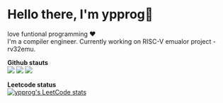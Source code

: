 # Hello there, I'm ypprog👋

 love funtional programming  :heart:<br>
I'm a compiler engineer. Currently working on RISC-V emualor project - rv32emu.<br>

**Github stauts**<br>
![](https://raw.githubusercontent.com/ypprog/ypprog/master/profile-summary-card-output/nord_bright/0-profile-details.svg)
![](https://raw.githubusercontent.com/ypprog/ypprog/master/profile-summary-card-output/nord_bright/1-repos-per-language.svg)
![](https://raw.githubusercontent.com/ypprog/ypprog/master/profile-summary-card-output/nord_bright/3-stats.svg)


**Leetcode status**<br>
[![ypprog's LeetCode stats](https://leetcode-stats-six.vercel.app/?username=ypprog&theme=dark)](https://github.com/KnlnKS/leetcode-stats)
